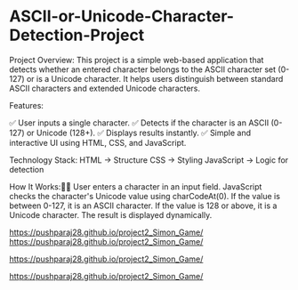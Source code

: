 # ASCII-or-Unicode-Character-Detection-Project
Project Overview: This project is a simple web-based application that detects whether an entered character belongs to the ASCII character set (0-127) or is a Unicode character. It helps users distinguish between standard ASCII characters and extended Unicode characters.

Features:

✅ User inputs a single character.
✅ Detects if the character is an ASCII (0-127) or Unicode (128+).
✅ Displays results instantly.
✅ Simple and interactive UI using HTML, CSS, and JavaScript.


Technology Stack:
HTML → Structure
CSS → Styling
JavaScript → Logic for detection


How It Works:🧑‍💻
User enters a character in an input field.
JavaScript checks the character's Unicode value using charCodeAt(0).
If the value is between 0-127, it is an ASCII character.
If the value is 128 or above, it is a Unicode character.
The result is displayed dynamically.

https://pushparaj28.github.io/project2_Simon_Game/
https://pushparaj28.github.io/project2_Simon_Game/

https://pushparaj28.github.io/project2_Simon_Game/

https://pushparaj28.github.io/project2_Simon_Game/
